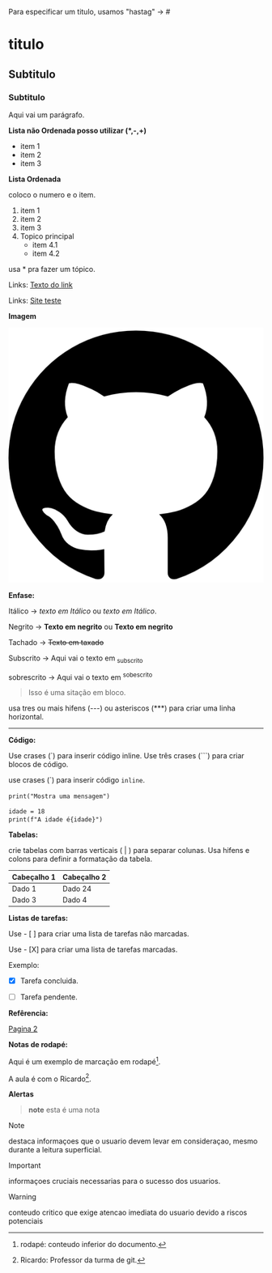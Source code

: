Para especificar um titulo, usamos "hastag" -> # 

# titulo 
## Subtitulo
### Subtitulo

Aqui vai um parágrafo.


**Lista não Ordenada posso utilizar (*,-,+)**

* item 1
* item 2
* item 3

**Lista Ordenada**

coloco o numero e o item.
1. item 1
2. item 2
3. item 3
4. Topico principal
   * item 4.1
   * item 4.2
     
usa * pra fazer um tópico.

Links: 
[Texto do link](https://github.com/bmS0621/uc10_Documentos)

Links:
[Site teste](https://gremio.net/)

**Imagem**

![Imagem](https://github.com/bmS0621/uc10_Documentos/blob/main/25231.png)


**Enfase:**

Itálico -> *texto em Itálico* ou _texto em Itálico_.

Negrito -> **Texto em negrito** ou __Texto em negrito__

Tachado -> ~~Texto em taxado~~

Subscrito -> Aqui vai o texto em <sub> subscrito </sub>

sobrescrito -> Aqui vai o texto em <sup> sobescrito </sup>


> Isso é uma sitação em bloco.

usa tres ou mais hifens (---) ou asteriscos (***) para criar uma linha horizontal.

---


**Código:**

Use crases (`) para inserir código inline.
Use três crases (```) para criar blocos de código.

use crases (\`) para inserir código `inline`.

`print("Mostra uma mensagem") `

```
idade = 18
print(f"A idade é{idade}")

```


**Tabelas:**

crie tabelas com barras verticais ( | ) para separar colunas.
Usa hifens e colons para definir a formatação da tabela.

|   Cabeçalho 1   |   Cabeçalho 2   |
| ----------------| ----------------|
| Dado 1          | Dado 24         |
| Dado 3          | Dado 4          |


**Listas de tarefas:**

Use - [ ] para criar uma lista de tarefas não marcadas.

Use - [X] para criar uma lista de tarefas marcadas.

Exemplo:
- [X] Tarefa concluida.
- [ ] Tarefa pendente.


**Refêrencia:**

[Pagina 2](pagina.md)


**Notas de rodapé:**

Aqui é um exemplo  de marcação em rodapé[^1].

A aula é com o Ricardo[^2].

[^1]: rodapé: conteudo inferior do documento.
[^2]: Ricardo: Professor da turma de git.


**Alertas**

> **note**
> esta é uma nota

> [!NOTE]
> destaca informaçoes que o usuario devem levar em consideraçao, mesmo durante a leitura superficial.

> [!IMPORTANT]
> informaçoes cruciais necessarias para o sucesso dos usuarios.

>[!WARNING]
> conteudo critico que exige atencao imediata do usuario devido a riscos potenciais
  








